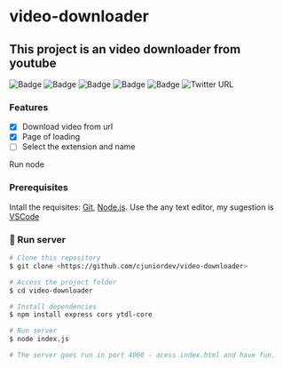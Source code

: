 # video-downloader

## This project is an video downloader from youtube

![Badge](https://img.shields.io/badge/<nodejs>-<v12.14.0>-<#51cf66>)
![Badge](https://img.shields.io/badge/<npm>-<v6.14.8>-<#5c940d>)
![Badge](https://img.shields.io/badge/<express><#37b24d>)
![Badge](https://img.shields.io/badge/<cors><#66cd00>)
![Badge](https://img.shields.io/badge/<ytdl-core><#2b8a3e>)
![Twitter URL](https://img.shields.io/twitter/url?style=social&url=https%3A%2F%2Ftwitter.com%2Fcjuniordev)

### Features

- [x] Download video from url
- [x] Page of loading
- [ ] Select the extension and name

Run node

### Prerequisites

Intall the requisites:
[Git](https://git-scm.com), [Node.js](https://nodejs.org/en/). 
Use the any text editor, my sugestion is [VSCode](https://code.visualstudio.com/)

### 🎲 Run server

```bash
# Clone this repository
$ git clone <https://github.com/cjuniordev/video-downloader>

# Access the project folder
$ cd video-downloader

# Install dependencies
$ npm install express cors ytdl-core

# Run server
$ node index.js

# The server goes run in port 4000 - acess index.html and have fun.
```